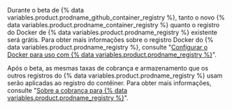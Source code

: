 Durante o beta de {% data variables.product.prodname_github_container_registry %}, tanto o novo {% data variables.product.prodname_container_registry %} quanto o registro do Docker de {% data variables.product.prodname_registry %} existente será grátis. Para obter mais informações sobre o registro Docker do {% data variables.product.prodname_registry %}, consulte "[Configurar o Docker para uso com {% data variables.product.prodname_registry %}](/packages/using-github-packages-with-your-projects-ecosystem/configuring-docker-for-use-with-github-packages)".

Após o beta, as mesmas taxas de cobrança e armazenamento que os outros registros do {% data variables.product.prodname_registry %} usam serão aplicadas ao registro do contêiner. Para obter mais informações, consulte "[Sobre a cobrança para {% data variables.product.prodname_registry %}](/github/setting-up-and-managing-billing-and-payments-on-github/about-billing-for-github-packages)".
